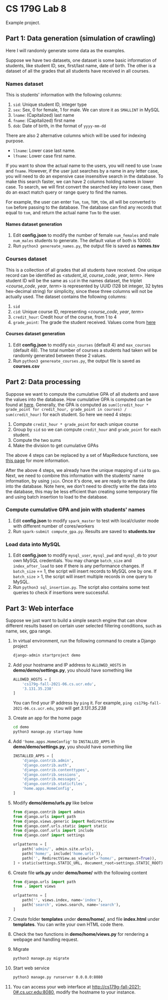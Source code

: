 # CS 179G Lab 8

Example project.

## Part 1: Data generation (simulation of crawling)
Here I will randomly generate some data as the examples.

Suppose we have two datasets, one dataset is some basic information of students, like student ID, sex, first/last name, date of birth. The other is a dataset of all the grades that all students have received in all courses.

### Names dataset
This is students' information with the following columns:
1. `sid`: Unique student ID, integer type
2. `sex`: Sex, 0 for female, 1 for male. We can store it as `SMALLINT` in MySQL
3. `lname`:  (Capitalized) last name
4. `fname`: (Capitalized) first name
5. `dob`: Date of birth, in the format of `yyyy-mm-dd`

There are also 2 alternative columns which will be used for indexing purpose.
- `llname`: Lower case last name.
- `lfname`: Lower case first name.

If you want to show the actual name to the users, you will need to use `lname` and `fname`. However, if the user just searches by a name in any letter case, you will need to do an expensive case insensitive search in the database. To make this search faster, we can have 2 columns holding names in lower case. To search, we will first convert the searched key into lower case, then do an exact match query or range query to find the names.

For example, the user can enter `Tom`, `tom`, `TOM`, `tOm`, all will be converted to `tom` before passing to the database. The database can find any records that equal to `tom`, and return the actual name `Tom` to the user.

#### Names dataset generation
1. Edit **config.json** to modify the number of female `num_females` and male  `num_males` students to generate. The default value of both is 10000.
2. Run `python3 genereate_names.py`, the output file is saved as **names.tsv**

### Courses dataset
This is a collection of all grades that all students have received. One unique record can be identified as <*student_id*, *course_code*, *year*, *term*>. Here student ID will be the same as `sid` in the names dataset, the triplet <*course_code*, *year*, *term*> is represented by UUID (128 bit integer, 32 bytes hex-decimal string) for simplicity, since these three columns will not be actually used. The dataset contains the following columns:
1. `sid`
2. `cid`: Unique course ID, representing <*course_code*, *year*, *term*>
3. `credit_hour`: Credit hour of the course, from 1 to 4
4. `grade_point`: The grade the student received. Values come from [here](https://www.pdx.edu/registration/calculating-grade-point-average)

#### Courses dataset generation
1. Edit **config.json** to modify `min_courses` (default 4) and `max_courses` (default 48). The total number of courses a students had taken will be randomly generated between these 2 values.
2. Run `python3 genereate_courses.py`, the output file is saved as **courses.csv**

## Part 2: Data processing
Suppose we want to compute the cumulative GPA of all students and save the values into the database. How cumulative GPA is computed can be found at [here](https://www.pdx.edu/registration/calculating-grade-point-average). Generally, the GPA is computed as `sum([credit_hour * grade_point for credit_hour, grade_point in courses) / sum(credit_hour)` for each student. So here we need 4 steps:
1. Compute `credit_hour * grade_point` for each unique course
2. Group by `sid` so we can compute `credit_hour` and `grade_point` for each student.
3. Compute the two sums
4. Make the division to get cumulative GPAs

The above 4 steps can be replaced by a set of MapReduce functions, see [this page](https://stackoverflow.com/questions/29930110/calculating-the-averages-for-each-key-in-a-pairwise-k-v-rdd-in-spark-with-pyth) for more information.

After the above 4 steps, we already have the unique mapping of `sid` to `gpa`. Next, we need to combine this information with the students' name information, by using `join`. Once it's done, we are ready to write the data into the database. Note here, we don't need to directly write the data into the database, this may be less efficient than creating some temporary file and  using batch insertion to load to the database.

### Compute cumulative GPA and join with students' names
1. Edit **config.json** to modify `spark_master` to test with local/cluster mode with different number of cores/workers
2. Run `spark-submit compute_gpa.py`. Results are saved to **students.tsv**

### Load data into MySQL
1. Edit **config.json** to modify `mysql_user`, `mysql_pwd` and `mysql_db` to your own MySQL credentials.  You may change `batch_size` and `index_after_load` to see if there is any performance changes. If `batch_size`  == 1, the script will insert records to MySQL one by one. If `batch_size` > 1, the script will insert multiple records in one query to MySQL. 
2. Run `python3 sql_insertion.py`. The script also contains some test queries to check if insertions were successful.

## Part 3: Web interface
Suppose we just want to build a simple search engine that can show different results based on certain user selected filtering conditions, such as name, sex, gpa range.

1. In virtual environment, run the following command to create a Django project
	```bash
	django-admin startproject demo
	```

2. Add your hostname and IP address to `ALLOWED_HOSTS` in **demo/demo/settings.py**, you should have something like
	```python
	ALLOWED_HOSTS = [
	    'cs179g-fall-2021-06.cs.ucr.edu',
	    '3.131.35.238'
	]
	```
	You can find your IP address by `ping` it. For example, `ping cs179g-fall-2021-06.cs.ucr.edu`, you will get *3.131.35.238*

3. Create an app for the home page
	```bash
	cd demo
	python3 manage.py startapp home
	```
4. Add `'home.apps.HomeConfig'` to `INSTALLED_APPS` in **demo/demo/settings.py**, you should have something like
	```python
	INSTALLED_APPS = [
	    'django.contrib.admin',
	    'django.contrib.auth',
	    'django.contrib.contenttypes',
	    'django.contrib.sessions',
	    'django.contrib.messages',
	    'django.contrib.staticfiles',
	    'home.apps.HomeConfig',
	]
	```
5. Modify **demo/demo/urls.py** like below
	```python
	from django.contrib import admin
	from django.urls import path
	from django.views.generic import RedirectView
	from django.conf.urls.static import static
	from django.conf.urls import include
	from django.conf import settings

	urlpatterns = [
	    path('admin/', admin.site.urls),
	    path('home/', include('home.urls')),
	    path('', RedirectView.as_view(url='home/', permanent=True)),
	] + static(settings.STATIC_URL, document_root=settings.STATIC_ROOT)
	```

6. Create file **urls.py** under **demo/home/** with the following content
	```python
	from django.urls import path
	from . import views

	urlpatterns = [
	    path('', views.index, name='index'),
        path('search', views.search, name='search'),
	]
	```

7. Create folder **templates** under **demo/home/**, and file **index.html** under **templates**. You can write your own HTML code there.

8. Check the two functions in **demo/home/views.py** for rendering a webpage and handling request.

9. Migrate
	```bash
	python3 manage.py migrate
	``` 

10.  Start web service
		```bash
		python3 manage.py runserver 0.0.0.0:8080
		```

11. You can access your web interface at [http://cs179g-fall-2021-0#.cs.ucr.edu:8080](http://cs179g-fall-2021-0#.cs.ucr.edu:8080), modify the hostname to your instance.